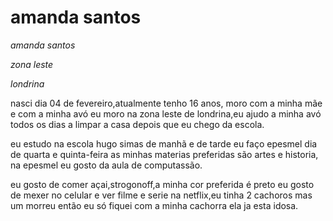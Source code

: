 <h1>amanda santos</h1>


<p><em>amanda santos</em></p>
<p><em>zona leste</em></p>
<p><em>londrina</em></p>

<p>nasci dia 04 de fevereiro,atualmente tenho 16 anos,
moro com a minha mãe e com a minha avó eu moro na zona leste de londrina,eu ajudo a minha avó todos os dias a limpar a casa depois que eu chego da escola.</p>

<p>eu estudo na escola hugo simas de manhã e de tarde eu faço epesmel dia de quarta e quinta-feira
as minhas materias preferidas são artes e historia, na epesmel eu gosto da aula de computassão.</p>

<p>eu gosto de comer açai,strogonoff,a minha cor preferida é preto
eu gosto de mexer no celular e ver filme e serie na netflix,eu tinha 2 cachoros mas um morreu então eu só fiquei com a minha cachorra ela ja esta idosa.</p>
